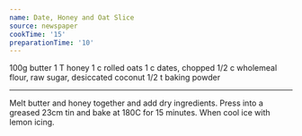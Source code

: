 ```yaml
---
name: Date, Honey and Oat Slice
source: newspaper
cookTime: '15'
preparationTime: '10'
---
```


100g butter
1 T honey
1 c rolled oats
1 c dates, chopped
1/2 c wholemeal flour, raw sugar, desiccated coconut
1/2 t baking powder

---

Melt butter and honey together and add dry ingredients.  Press into a greased 23cm tin and bake at 180C for 15 minutes.  When cool ice with lemon icing.


